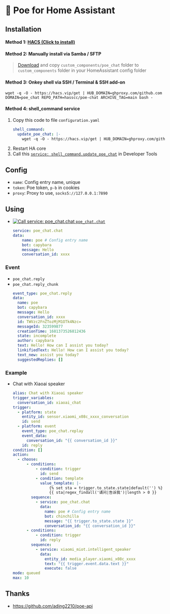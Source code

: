 # 🤖 Poe for Home Assistant

<a name="installing"></a>
## Installation

#### Method 1: [HACS (**Click to install**)](https://my.home-assistant.io/redirect/hacs_repository/?owner=hasscc&repository=poe-chat&category=integration)

#### Method 2: Manually install via Samba / SFTP
> [Download](https://github.com/hasscc/poe-chat/archive/main.zip) and copy `custom_components/poe_chat` folder to `custom_components` folder in your HomeAssistant config folder

#### Method 3: Onkey shell via SSH / Terminal & SSH add-on
```shell
wget -q -O - https://hacs.vip/get | HUB_DOMAIN=ghproxy.com/github.com DOMAIN=poe_chat REPO_PATH=hasscc/poe-chat ARCHIVE_TAG=main bash -
```

#### Method 4: shell_command service
1. Copy this code to file `configuration.yaml`
    ```yaml
    shell_command:
      update_poe_chat: |-
        wget -q -O - https://hacs.vip/get | HUB_DOMAIN=ghproxy.com/github.com DOMAIN=poe_chat REPO_PATH=hasscc/poe-chat ARCHIVE_TAG=main bash -
    ```
2. Restart HA core
3. Call this [`service: shell_command.update_poe_chat`](https://my.home-assistant.io/redirect/developer_call_service/?service=shell_command.update_poe_chat) in Developer Tools


## Config

- `name`: Config entry name, unique
- `token`: Poe token, `p-b` in cookies
- `proxy`: Proxy to use, `socks5://127.0.0.1:7890`


## Using

- [![Call service: poe_chat.chat](https://my.home-assistant.io/badges/developer_call_service.svg) `poe_chat.chat`](https://my.home-assistant.io/redirect/developer_call_service/?service=poe_chat.chat)
  ```yaml
  service: poe_chat.chat
  data:
      name: poe # Config entry name
      bot: capybara
      message: Hello
      conversation_id: xxxx
  ```

### Event

- `poe_chat.reply`
- `poe_chat.reply_chunk`
  ```yaml
  event_type: poe_chat.reply
  data:
    name: poe
    bot: capybara
    message: Hello
    conversation_id: xxxx
    id: TWVzc2FnZTozMjM1OTk4Nzc=
    messageId: 323599877
    creationTime: 1681373526812436
    state: incomplete
    author: capybara
    text: Hello! How can I assist you today?
    linkifiedText: Hello! How can I assist you today?
    text_new: assist you today?
    suggestedReplies: []
  ```

### Example

- Chat with Xiaoai speaker
  ```yaml
  alias: Chat with Xiaoai speaker
  trigger_variables:
    conversation_id: xiaoai_chat
  trigger:
    - platform: state
      entity_id: sensor.xiaomi_x08c_xxxx_conversation
      id: send
    - platform: event
      event_type: poe_chat.replay
      event_data:
        conversation_id: "{{ conversation_id }}"
      id: reply
  condition: []
  action:
    - choose:
        - conditions:
            - condition: trigger
              id: send
            - condition: template
              value_template: |-
                  {% set sta = trigger.to_state.state|default('') %}
                  {{ sta|regex_findall('请问|告诉我')|length > 0 }}
          sequence:
            - service: poe_chat.chat
              data:
                name: poe # Config entry name
                bot: chinchilla
                message: "{{ trigger.to_state.state }}"
                conversation_id: "{{ conversation_id }}"
        - conditions:
            - condition: trigger
              id: reply
          sequence:
            - service: xiaomi_miot.intelligent_speaker
              data:
                entity_id: media_player.xiaomi_x08c_xxxx
                text: "{{ trigger.event.data.text }}"
                execute: false
  mode: queued
  max: 10
  ```


## Thanks

- https://github.com/ading2210/poe-api

